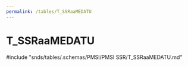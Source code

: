 ```yaml
---
permalink: /tables/T_SSRaaMEDATU
---
```

# T\_SSRaaMEDATU
<!-- SPDX-License-Identifier: MPL-2.0 -->

<!-- ATTENTION : Ne pas supprimer ou modifier la ligne ci-dessous -->
#include "snds/tables/.schemas/PMSI/PMSI SSR/T_SSRaaMEDATU.md"
<!-- ATTENTION : Ne pas supprimer ou modifier la ligne ci-dessus -->
